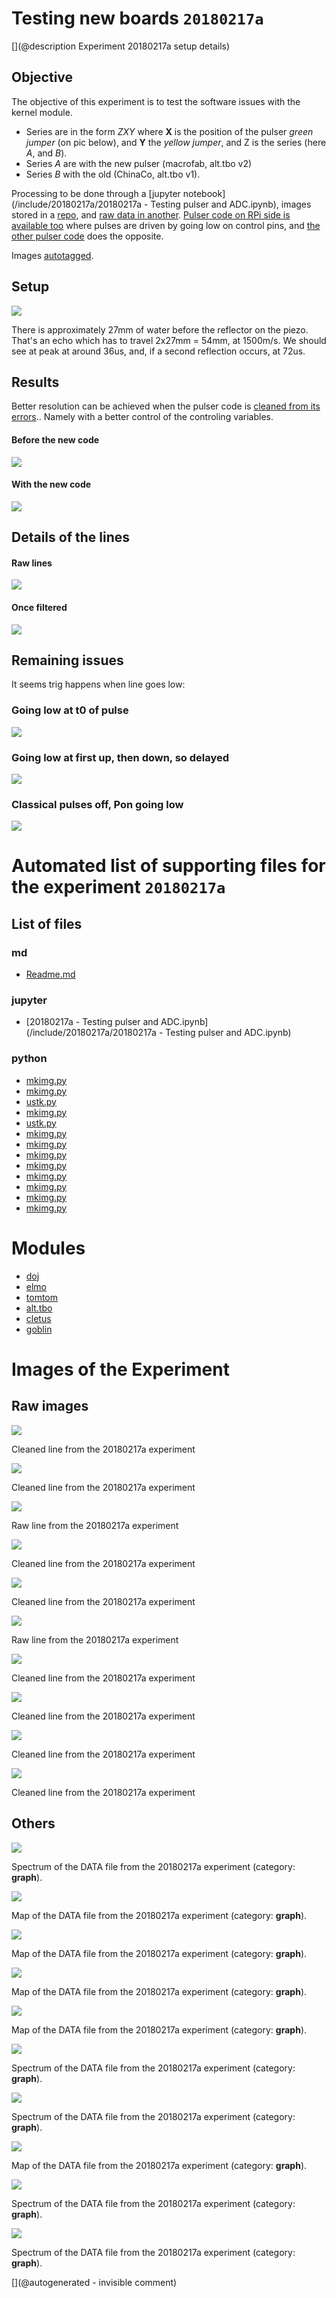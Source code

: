 # Testing new boards `20180217a`

[](@description Experiment 20180217a setup details)

## Objective

The objective of this experiment is to test the software issues with the kernel module.

* Series are in the form _ZXY_ where __X__ is the position of the pulser _green jumper_ (on pic below), and __Y__ the _yellow jumper_, and Z is the series (here _A_, and _B_).
* Series _A_ are with the new pulser (macrofab, alt.tbo v2)
* Series _B_ with the old (ChinaCo, alt.tbo v1).

Processing to be done through a [jupyter notebook](/include/20180217a/20180217a - Testing pulser and ADC.ipynb), images stored in a [repo](/include/20180217a/lines/), and [raw data in another](/include/20180217a/data/). [Pulser code on RPi side is available too](/include/20180217a/RPiPulserModule.c) where pulses are driven by going low on control pins, and [the other pulser code](/include/20180217a/RPiPulserModule-alt.c) does the opposite.

Images [autotagged](/include/20180217a/mkimg.py).

## Setup 

![](/include/20180216a/images/setup.jpg)

There is approximately 27mm of water before the reflector on the piezo. That's an echo which has to travel 2x27mm = 54mm, at 1500m/s. We should see at peak at around 36us, and, if a second reflection occurs, at 72us.



## Results

Better resolution can be achieved when the pulser code is [cleaned from its errors](/include/20180217a/RPiPulserModule.c).. Namely with a better control of the controling variables.

#### Before the new code

![](/include/20180217a/lines/B33-oldmodule_odd-even.jpg)

#### With the new code

![](/include/20180217a/lines/B33-newmodule_odd-even.jpg)

## Details of the lines

#### Raw lines

![](/include/20180217a/lines/B33-newmodule_line3sample.jpg)

#### Once filtered

![](/include/20180217a/lines/B33-newmodule_clean_line3sample.jpg)

## Remaining issues

It seems trig happens when line goes low:

### Going low at t0 of pulse

![](/include/20180217a/lines/A11-newmodule_odd-even.jpg)

### Going low at first up, then down, so delayed

![](/include/20180217a/lines/A11-altmodule_odd-even.jpg)

### Classical pulses off, Pon going low

![](/include/20180217a/lines/A11-termodule_odd-even.jpg)


# Automated list of supporting files for the __experiment `20180217a`__

## List of files

### md

* [Readme.md](/include/20180217a/Readme.md)


### jupyter

* [20180217a - Testing pulser and ADC.ipynb](/include/20180217a/20180217a - Testing pulser and ADC.ipynb)


### python

* [mkimg.py](/include/images/202005/duc2m/mkimg.py)
* [mkimg.py](/include/20200809r/images/apogee5MHz/mkimg.py)
* [ustk.py](/include/20180217a/ustk.py)
* [mkimg.py](/include/images/202005/apogee/mkimg.py)
* [ustk.py](/include/community/Uwe/20180620a/ustk.py)
* [mkimg.py](/include/20200809r/images/bard/mkimg.py)
* [mkimg.py](/include/20200809r/images/ausonics75/mkimg.py)
* [mkimg.py](/include/images/202005/myapo/mkimg.py)
* [mkimg.py](/include/20180217a/mkimg.py)
* [mkimg.py](/include/images/202005/linscan/mkimg.py)
* [mkimg.py](/include/20180417a/mkimg.py)
* [mkimg.py](/include/20200809r/mkimg.py)
* [mkimg.py](/include/20200809r/images/hp2121/mkimg.py)





# Modules

* [doj](/doj/)
* [elmo](/elmo/)
* [tomtom](/retired/tomtom/)
* [alt.tbo](/retired/alt.tbo/)
* [cletus](/retired/cletus/)
* [goblin](/goblin/)




# Images of the Experiment

## Raw images

![](/include/20180217a/lines/B33-newmodule_odd-even.jpg)

Cleaned line from the 20180217a experiment

![](/include/20180217a/lines/A33-newmodule_odd-even.jpg)

Cleaned line from the 20180217a experiment

![](/include/20180217a/lines/B33-newmodule_clean_line3sample.jpg)

Raw line from the 20180217a experiment

![](/include/20180217a/lines/B33-oldmodule_odd-even.jpg)

Cleaned line from the 20180217a experiment

![](/include/20180217a/lines/A33b-newmodule_odd-even.jpg)

Cleaned line from the 20180217a experiment

![](/include/20180217a/lines/B33-newmodule_line3sample.jpg)

Raw line from the 20180217a experiment

![](/include/20180217a/lines/A11-newmodule_odd-even.jpg)

Cleaned line from the 20180217a experiment

![](/include/20180217a/lines/A11-termodule_odd-even.jpg)

Cleaned line from the 20180217a experiment

![](/include/20180217a/lines/A11-altmodule_odd-even.jpg)

Cleaned line from the 20180217a experiment

![](/include/20180217a/lines/A22-newmodule_odd-even.jpg)

Cleaned line from the 20180217a experiment

## Others

![](/include/20180217a/maps/A11c-ter.DAT_spectrum.jpg)

Spectrum of the DATA file from the 20180217a experiment (category: __graph__).

![](/include/20180217a/maps/A11b-ter.DAT_rawsignal.jpg)

Map of the DATA file from the 20180217a experiment (category: __graph__).

![](/include/20180217a/maps/A11c-ter.DAT_rawsignal.jpg)

Map of the DATA file from the 20180217a experiment (category: __graph__).

![](/include/20180217a/maps/A11-termodule.DAT_rawsignal.jpg)

Map of the DATA file from the 20180217a experiment (category: __graph__).

![](/include/20180217a/maps/A11d-ter.DAT_rawsignal.jpg)

Map of the DATA file from the 20180217a experiment (category: __graph__).

![](/include/20180217a/maps/A11d-ter.DAT_spectrum.jpg)

Spectrum of the DATA file from the 20180217a experiment (category: __graph__).

![](/include/20180217a/maps/A11b-ter.DAT_spectrum.jpg)

Spectrum of the DATA file from the 20180217a experiment (category: __graph__).

![](/include/20180217a/maps/A11a-ter.DAT_rawsignal.jpg)

Map of the DATA file from the 20180217a experiment (category: __graph__).

![](/include/20180217a/maps/A11-termodule.DAT_spectrum.jpg)

Spectrum of the DATA file from the 20180217a experiment (category: __graph__).

![](/include/20180217a/maps/A11a-ter.DAT_spectrum.jpg)

Spectrum of the DATA file from the 20180217a experiment (category: __graph__).










[](@autogenerated - invisible comment)